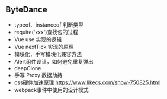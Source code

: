 ## ByteDance

- typeof、instanceof 判断类型
- require('xxx')查找包的过程
- Vue use 实现的逻辑
- Vue nextTick 实现的原理
- 模块化，手写模块化兼容方法
- Alert组件设计，如何避免重复弹出
- deepClone
- 手写 Proxy 数据劫持
- css硬件加速原理  https://www.likecs.com/show-750825.html
- webpack事件中使用的设计模式
